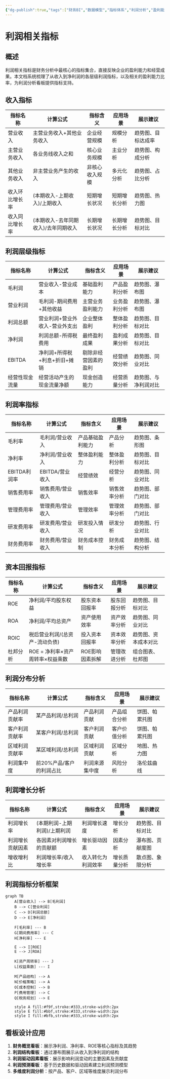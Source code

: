```yaml
---
{"dg-publish":true,"tags":["财务BI","数据模型","指标体系","利润分析","盈利能力"],"aliases":["盈利指标体系","利润指标集"],"permalink":"/知识共享/001_财务/02_财务BI看板项目/数据模型设计/指标体系设计/利润相关指标/","dgPassFrontmatter":true}
---
```



# 利润相关指标

## 概述

利润相关指标是财务分析中最核心的指标集合，直接反映企业的盈利能力和经营成果。本文档系统梳理了从收入到净利润的各层级利润指标，以及相关的盈利能力比率，为利润分析看板提供指标支持。

## 收入指标

| 指标名称 | 计算公式 | 指标含义 | 应用场景 | 展示建议 |
| ---- | ---- | ---- | ---- | ---- |
| 营业收入 | 主营业务收入+其他业务收入 | 企业经营规模 | 规模分析 | 趋势图、目标达成率 |
| 主营业务收入 | 各业务线收入之和 | 核心业务规模 | 主业分析 | 趋势图、构成分析 |
| 其他业务收入 | 非主营业务产生的收入 | 非核心收入规模 | 多元化分析 | 趋势图、占比分析 |
| 收入环比增长率 | (本期收入-上期收入)/上期收入 | 短期增长状况 | 短期增长分析 | 趋势图、热力图 |
| 收入同比增长率 | (本期收入-去年同期收入)/去年同期收入 | 长期增长状况 | 长期增长分析 | 趋势图、目标对比 |

## 利润层级指标

| 指标名称 | 计算公式 | 指标含义 | 应用场景 | 展示建议 |
| ---- | ---- | ---- | ---- | ---- |
| 毛利润 | 营业收入-营业成本 | 基础盈利能力 | 产品盈利分析 | 趋势图、瀑布图 |
| 营业利润 | 毛利润-期间费用+其他收益 | 主营业务盈利能力 | 业务盈利分析 | 趋势图、瀑布图 |
| 利润总额 | 营业利润+营业外收入-营业外支出 | 企业整体盈利 | 整体盈利分析 | 趋势图、目标对比 |
| 净利润 | 利润总额-所得税费用 | 最终盈利成果 | 盈利成果分析 | 趋势图、目标对比 |
| EBITDA | 净利润+所得税+利息+折旧+摊销 | 剔除非经营因素的盈利 | 经营绩效分析 | 趋势图、同业对比 |
| 经营性现金流量 | 经营活动产生的现金流量净额 | 现金创造能力 | 经营质量分析 | 趋势图、与净利润对比 |

## 利润率指标

| 指标名称 | 计算公式 | 指标含义 | 应用场景 | 展示建议 |
| ---- | ---- | ---- | ---- | ---- |
| 毛利率 | 毛利润/营业收入 | 产品基础盈利能力 | 产品分析 | 趋势图、条形图 |
| 净利率 | 净利润/营业收入 | 整体盈利能力 | 整体盈利分析 | 趋势图、目标对比 |
| EBITDA利润率 | EBITDA/营业收入 | 经营绩效 | 经营分析 | 趋势图、同业对比 |
| 销售费用率 | 销售费用/营业收入 | 销售效率 | 销售效率分析 | 趋势图、部门对比 |
| 管理费用率 | 管理费用/营业收入 | 管理效率 | 管理效率分析 | 趋势图、部门对比 |
| 研发费用率 | 研发费用/营业收入 | 研发投入情况 | 研发分析 | 趋势图、行业对比 |
| 财务费用率 | 财务费用/营业收入 | 财务成本控制 | 财务成本分析 | 趋势图、结构分析 |

## 资本回报指标

| 指标名称 | 计算公式 | 指标含义 | 应用场景 | 展示建议 |
| ---- | ---- | ---- | ---- | ---- |
| ROE | 净利润/平均股东权益 | 股东资本回报率 | 股东回报分析 | 趋势图、目标对比 |
| ROA | 净利润/平均总资产 | 资产使用效率 | 资产效率分析 | 趋势图、同业对比 |
| ROIC | 税后营业利润/(总资产-流动负债) | 投入资本回报率 | 资本效率分析 | 趋势图、资本成本对比 |
| 杜邦分析 | ROE = 净利率×资产周转率×权益乘数 | ROE影响因素拆解 | 管理改进分析 | 组合图表、杜邦图 |

## 利润分布分析

| 指标名称 | 计算公式 | 指标含义 | 应用场景 | 展示建议 |
| ---- | ---- | ---- | ---- | ---- |
| 产品利润贡献率 | 某产品利润/总利润 | 产品利润贡献 | 产品组合分析 | 饼图、帕累托图 |
| 客户利润贡献率 | 某客户利润/总利润 | 客户利润贡献 | 客户价值分析 | 饼图、帕累托图 |
| 区域利润贡献率 | 某区域利润/总利润 | 区域利润贡献 | 区域分析 | 地图、热力图 |
| 利润集中度 | 前20%产品/客户的利润占比 | 利润来源集中度 | 风险分析 | 洛伦兹曲线 |

## 利润增长分析

| 指标名称 | 计算公式 | 指标含义 | 应用场景 | 展示建议 |
| ---- | ---- | ---- | ---- | ---- |
| 利润增长率 | (本期利润-上期利润)/上期利润 | 利润增长速度 | 增长分析 | 趋势图、目标对比 |
| 利润增长贡献因素 | 各因素对利润增长的贡献额 | 增长驱动因素 | 因素分析 | 瀑布图、贡献度图 |
| 增收增利比 | 利润增长率/收入增长率 | 收入转化为利润效率 | 增长质量分析 | 散点图、象限分析 |

## 利润指标分析框架

```mermaid
graph TB
    A[营业收入] --> B[毛利润]
    B --> C[营业利润]
    C --> D[利润总额]
    D --> E[净利润]
    
    F[毛利率] --- B
    G[期间费用率] --- C
    H[净利率] --- E
    
    E --> I[ROE]
    E --> J[ROA]
    
    K[资产周转率] --- J
    L[权益乘数] --- I
    
    M[产品结构] --> A
    N[价格策略] --> A
    O[成本控制] --> B
    P[费用管理] --> C
    Q[税务规划] --> E
    
    style A fill:#f9f,stroke:#333,stroke-width:2px
    style E fill:#bbf,stroke:#333,stroke-width:2px
    style I fill:#bfb,stroke:#333,stroke-width:2px
```

## 看板设计应用

1. **财务概览看板**：展示净利润、净利率、ROE等核心指标及其趋势
2. **利润结构看板**：通过瀑布图展示从收入到净利润的结构
3. **利润驱动因素看板**：展示影响利润变动的主要因素及贡献度
4. **利润预测看板**：基于历史数据和驱动因素建立利润预测模型
5. **多维度利润分析**：按产品、客户、区域等维度展示利润分布 